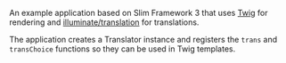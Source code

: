 An example application based on Slim Framework 3 that uses [Twig](http://twig.sensiolabs.org/) for rendering and
[illuminate/translation](https://github.com/illuminate/translation) for translations.

The application creates a Translator instance and registers the `trans` and `transChoice` functions so they can
be used in Twig templates.
